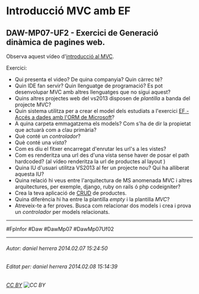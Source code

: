 # Introducció MVC amb EF
## DAW-MP07-UF2 - Exercici de Generació dinàmica de pagines web.
Observa aquest vídeo d'[introducció al MVC](http://www.youtube.com/watch?v=gxFtRdKr7CA).

Exercici:

* Qui presenta el video? De quina companyia? Quin càrrec té?
* Quin IDE fan servir? Quin llenguatge de programació? Es pot desenvolupar MVC amb altres llenguatges que no sigui aquest?
* Quins altres projectes web del vs2013 disposen de *plantilla* a banda del projecte MVC?
* Quin sistema utilitza per a crear el model dels estudiats a l'exercici [EF - Accés a dades amb l'ORM de Microsoft](/DAW/DAW-MP07/DAW-MP07-UF3/ef-acces-a-dades-amb-lorm-de-microsoft/readme.md)?
* A quina carpeta emmagatzema els models? Com s'ha de dir la propietat que actuarà com a clau primària?
* Què conté un *controlador*?
* Què conté una *vista*?
* Com es diu el fitxer encarregat d'enrutar les url's a les vistes?
* Com es renderitza una url des d'una vista sense haver de posar el path hardcoded? (al vídeo renderitza la url de productes al layout )
* Quina IU d'usuari utilitza VS2013 al fer un projecte nou? Qui ha alliberat aquesta IU?
* Quina relació hi veus entre l'arquitectura de MS anomenada MVC i altres arquitectures, per exemple, django, ruby on rails ó  php codeigniter?
* Crea la teva aplicació de [CRUD](http://en.wikipedia.org/wiki/Create,_read,_update_and_delete) de productes.
* Quina diferència hi ha entre la plantilla *empty* i la plantilla *MVC*?
* Atreveix-te a fer proves. Busca com relacionar dos models i crea i prova un *controlador* per models relacionats.


---

#FpInfor #Daw #DawMp07 #DawMp07Uf02

---

###### Autor: daniel herrera 2014.02.07 15:24:50
###### Editat per: daniel herrera 2014.02.08 15:14:39
###### [CC BY](https://creativecommons.org/licenses/by/4.0/) ![CC BY](https://licensebuttons.net/l/by/3.0/80x15.png)
